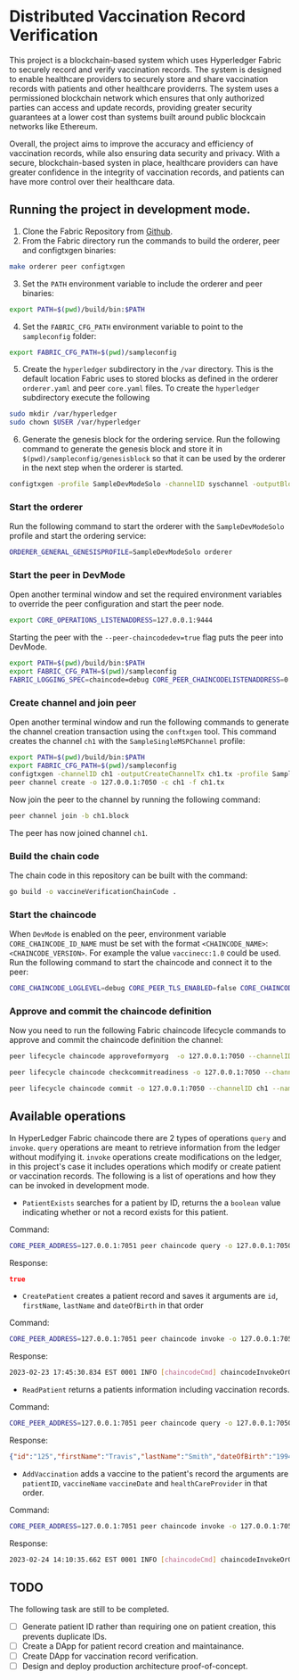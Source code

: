 # Distributed Vaccination Record Verification

This project is a blockchain-based system which uses Hyperledger Fabric to securely record and verify vaccination records. The system is designed to enable healthcare providers to securely store and share vaccination records with patients and other healthcare providerrs. The system uses a permissioned blockchain network which ensures that only authorized parties can access and update records, providing greater security guarantees at a lower cost than systems built around public blockcain networks like Ethereum.

Overall, the project aims to improve the accuracy and efficiency of vaccination records, while also ensuring data security and privacy. With a secure, blockchain-based systen in place, healthcare providers can have greater confidence in the integrity of vaccination records, and patients can have more control over their healthcare data.

## Running the project in development mode. 

1. Clone the Fabric Repository from [Github](https://github.com/hyperledger/fabric).
2. From the Fabric directory run the commands to build the orderer, peer and configtxgen binaries:

```bash
make orderer peer configtxgen
```

3. Set the `PATH` environment variable to include the orderer and peer binaries:

```bash
export PATH=$(pwd)/build/bin:$PATH
```

4. Set the `FABRIC_CFG_PATH` environment variable to point to the `sampleconfig` folder:

```bash
export FABRIC_CFG_PATH=$(pwd)/sampleconfig
```

5. Create the `hyperledger` subdirectory in the `/var` directory. This is the default location Fabric uses to stored blocks as defined in the orderer `orderer.yaml` and peer `core.yaml` files. To create the `hyperledger` subdirectory execute the following

```bash
sudo mkdir /var/hyperledger
sudo chown $USER /var/hyperledger
```
6. Generate the genesis block for the ordering service. Run the following command to generate the genesis block and store it in `$(pwd)/sampleconfig/genesisblock` so that it can be used by the orderer in the next step when the orderer is started.

```bash
configtxgen -profile SampleDevModeSolo -channelID syschannel -outputBlock genesisblock -configPath $FABRIC_CFG_PATH -outputBlock "$(pwd)/sampleconfig/genesisblock"
```

### Start the orderer 
Run the following command to start the orderer  with the `SampleDevModeSolo` profile and start the ordering service:

```bash
ORDERER_GENERAL_GENESISPROFILE=SampleDevModeSolo orderer
```

### Start the peer in DevMode

Open another terminal window and set the required environment variables to override the peer configuration and start the peer node.

```bash
export CORE_OPERATIONS_LISTENADDRESS=127.0.0.1:9444
```

Starting the peer with the `--peer-chaincodedev=true` flag puts the peer into DevMode.

```bash
export PATH=$(pwd)/build/bin:$PATH
export FABRIC_CFG_PATH=$(pwd)/sampleconfig
FABRIC_LOGGING_SPEC=chaincode=debug CORE_PEER_CHAINCODELISTENADDRESS=0.0.0.0:7052 peer node start --peer-chaincodedev=true
```

### Create channel and join peer

Open another terminal window and run the following commands to generate the channel creation transaction using the `conftxgen` tool. This command creates the channel `ch1` with the `SampleSingleMSPChannel` profile:

```bash
export PATH=$(pwd)/build/bin:$PATH
export FABRIC_CFG_PATH=$(pwd)/sampleconfig
configtxgen -channelID ch1 -outputCreateChannelTx ch1.tx -profile SampleSingleMSPChannel -configPath $FABRIC_CFG_PATH
peer channel create -o 127.0.0.1:7050 -c ch1 -f ch1.tx
```

Now join the peer to the channel by running the following command:

```bash
peer channel join -b ch1.block
```

The peer has now joined channel `ch1`.

### Build the chain code

The chain code in this repository can be built with the command:

```bash
go build -o vaccineVerificationChainCode .
```

### Start the chaincode

When `DevMode` is enabled on the peer, environment variable `CORE_CHAINCODE_ID_NAME` must be set with the format `<CHAINCODE_NAME>`:`<CHAINCODE_VERSION>`. For example the value `vaccinecc:1.0` could be used. Run the following command to start the chaincode and connect it to the peer:

```bash
CORE_CHAINCODE_LOGLEVEL=debug CORE_PEER_TLS_ENABLED=false CORE_CHAINCODE_ID_NAME=vaccinecc:1.0 ./simpleChaincode -peer.address 127.0.0.1:7052
```

### Approve and commit the chaincode definition 

Now you need to run the following Fabric chaincode lifecycle commands to approve and commit the chaincode definition the channel:

```bash
peer lifecycle chaincode approveformyorg  -o 127.0.0.1:7050 --channelID ch1 --name vaccincecc --version 1.0 --sequence 1 --init-required --signature-policy "OR ('SampleOrg.member')" --package-id vaccinecc:1.0

peer lifecycle chaincode checkcommitreadiness -o 127.0.0.1:7050 --channelID ch1 --name vaccinecc --version 1.0 --sequence 1 --init-required --signature-policy "OR ('SampleOrg.member')"

peer lifecycle chaincode commit -o 127.0.0.1:7050 --channelID ch1 --name vaccinecc --version 1.0 --sequence 1 --init-required --signature-policy "OR ('SampleOrg.member')" --peerAddresses 127.0.0.1:7051
```

## Available operations

In HyperLedger Fabric chaincode there are 2 types of operations `query` and `invoke`. `query` operations are meant to retrieve information from the ledger without modifying it. `invoke` operations create modifications on the ledger, in this project's case it includes operations which modify or create patient or vaccination records. The following is a list of operations and how they can be invoked in development mode.

- `PatientExists` searches for a patient by ID, returns the a `boolean` value indicating whether or not a record exists for this patient.

Command:
```bash
CORE_PEER_ADDRESS=127.0.0.1:7051 peer chaincode query -o 127.0.0.1:7050 -C ch1 -n vaccinecc -c '{"Args":["PatientExists","124"]}'
```

Response:
```json
true
```

- `CreatePatient` creates a patient record and saves it arguments are `id`, `firstName`, `lastName` and `dateOfBirth` in that order

Command:
```bash
CORE_PEER_ADDRESS=127.0.0.1:7051 peer chaincode invoke -o 127.0.0.1:7050 -C ch1 -n vaccinecc -c '{"Args":["CreatePatient","125", "Travis", "Smith", "1994-04-15"]}'
```

Response:
```bash
2023-02-23 17:45:30.834 EST 0001 INFO [chaincodeCmd] chaincodeInvokeOrQuery -> Chaincode invoke successful. result: status:200
```

- `ReadPatient` returns a patients information including vaccination records.

Command:

```bash
CORE_PEER_ADDRESS=127.0.0.1:7051 peer chaincode query -o 127.0.0.1:7050 -C ch1 -n vaccinecc -c '{"Args":["ReadPatient","125"]}'
```

Response:
```json
{"id":"125","firstName":"Travis","lastName":"Smith","dateOfBirth":"1994-04-15","vaccinations":[]}
```

- `AddVaccination` adds a vaccine to the patient's record the arguments are `patientID`, `vaccineName` `vaccineDate` and `healthCareProvider` in that order. 

Command:

```bash
CORE_PEER_ADDRESS=127.0.0.1:7051 peer chaincode invoke -o 127.0.0.1:7050 -C ch1 -n vaccinecc -c '{"Args":["AddVaccinationToPatient","125", "COVID-19", "2020-10-10", "City MD"]}'
```

Response:

```bash
2023-02-24 14:10:35.662 EST 0001 INFO [chaincodeCmd] chaincodeInvokeOrQuery -> Chaincode invoke successful. result: status:200 payload:"{\"id\":\"125\",\"firstName\":\"Travis\",\"lastName\":\"Smith\",\"dateOfBirth\":\"1994-04-15\",\"vaccinations\":[{\"id\":\"a7919e4c-f37f-41e6-be7b-9b764b85e28c\",\"name\":\"COVID-19\",\"date\":\"2020-10-10\",\"healthCareProvider\":\"City MD\"}]}" 
```

## TODO

The following task are still to be completed.

- [ ] Generate patient ID rather than requiring one on patient creation, this prevents duplicate IDs.
- [ ] Create a DApp for patient record creation and maintainance.
- [ ] Create DApp for vaccination record verification.
- [ ] Design and deploy production architecture proof-of-concept. 